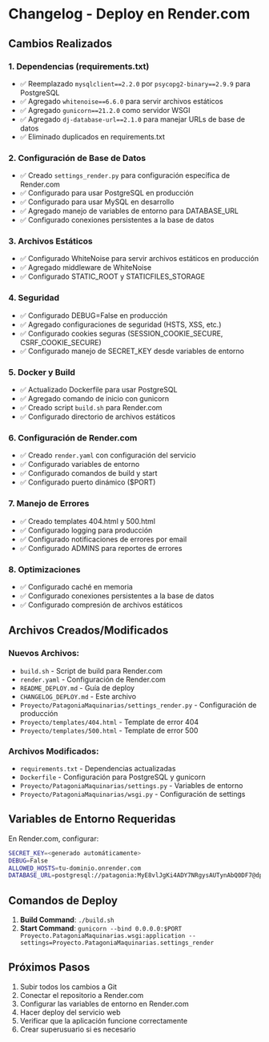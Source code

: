 # Changelog - Deploy en Render.com

## Cambios Realizados

### 1. Dependencias (requirements.txt)
- ✅ Reemplazado `mysqlclient==2.2.0` por `psycopg2-binary==2.9.9` para PostgreSQL
- ✅ Agregado `whitenoise==6.6.0` para servir archivos estáticos
- ✅ Agregado `gunicorn==21.2.0` como servidor WSGI
- ✅ Agregado `dj-database-url==2.1.0` para manejar URLs de base de datos
- ✅ Eliminado duplicados en requirements.txt

### 2. Configuración de Base de Datos
- ✅ Creado `settings_render.py` para configuración específica de Render.com
- ✅ Configurado para usar PostgreSQL en producción
- ✅ Configurado para usar MySQL en desarrollo
- ✅ Agregado manejo de variables de entorno para DATABASE_URL
- ✅ Configurado conexiones persistentes a la base de datos

### 3. Archivos Estáticos
- ✅ Configurado WhiteNoise para servir archivos estáticos en producción
- ✅ Agregado middleware de WhiteNoise
- ✅ Configurado STATIC_ROOT y STATICFILES_STORAGE

### 4. Seguridad
- ✅ Configurado DEBUG=False en producción
- ✅ Agregado configuraciones de seguridad (HSTS, XSS, etc.)
- ✅ Configurado cookies seguras (SESSION_COOKIE_SECURE, CSRF_COOKIE_SECURE)
- ✅ Configurado manejo de SECRET_KEY desde variables de entorno

### 5. Docker y Build
- ✅ Actualizado Dockerfile para usar PostgreSQL
- ✅ Agregado comando de inicio con gunicorn
- ✅ Creado script `build.sh` para Render.com
- ✅ Configurado directorio de archivos estáticos

### 6. Configuración de Render.com
- ✅ Creado `render.yaml` con configuración del servicio
- ✅ Configurado variables de entorno
- ✅ Configurado comandos de build y start
- ✅ Configurado puerto dinámico ($PORT)

### 7. Manejo de Errores
- ✅ Creado templates 404.html y 500.html
- ✅ Configurado logging para producción
- ✅ Configurado notificaciones de errores por email
- ✅ Configurado ADMINS para reportes de errores

### 8. Optimizaciones
- ✅ Configurado caché en memoria
- ✅ Configurado conexiones persistentes a la base de datos
- ✅ Configurado compresión de archivos estáticos

## Archivos Creados/Modificados

### Nuevos Archivos:
- `build.sh` - Script de build para Render.com
- `render.yaml` - Configuración de Render.com
- `README_DEPLOY.md` - Guía de deploy
- `CHANGELOG_DEPLOY.md` - Este archivo
- `Proyecto/PatagoniaMaquinarias/settings_render.py` - Configuración de producción
- `Proyecto/templates/404.html` - Template de error 404
- `Proyecto/templates/500.html` - Template de error 500

### Archivos Modificados:
- `requirements.txt` - Dependencias actualizadas
- `Dockerfile` - Configuración para PostgreSQL y gunicorn
- `Proyecto/PatagoniaMaquinarias/settings.py` - Variables de entorno
- `Proyecto/PatagoniaMaquinarias/wsgi.py` - Configuración de settings

## Variables de Entorno Requeridas

En Render.com, configurar:

```bash
SECRET_KEY=<generado automáticamente>
DEBUG=False
ALLOWED_HOSTS=tu-dominio.onrender.com
DATABASE_URL=postgresql://patagonia:MyE8vlJgKi4ADY7NRgysAUTynAbQ0DF7@dpg-d1qhtk6r433s73edhccg-a.oregon-postgres.render.com/patagonia_81l3
```

## Comandos de Deploy

1. **Build Command**: `./build.sh`
2. **Start Command**: `gunicorn --bind 0.0.0.0:$PORT Proyecto.PatagoniaMaquinarias.wsgi:application --settings=Proyecto.PatagoniaMaquinarias.settings_render`

## Próximos Pasos

1. Subir todos los cambios a Git
2. Conectar el repositorio a Render.com
3. Configurar las variables de entorno en Render.com
4. Hacer deploy del servicio web
5. Verificar que la aplicación funcione correctamente
6. Crear superusuario si es necesario 